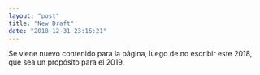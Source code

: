 ```yaml
---
layout: "post"
title: "New Draft"
date: "2018-12-31 23:16:21"
---
```

Se viene nuevo contenido para la página, luego de no escribir este 2018, que sea un propósito para el 2019.
